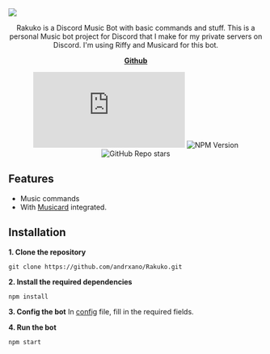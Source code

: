 <img align="center" src="https://cdn.discordapp.com/attachments/1276771043347922954/1280714077953331305/Rakuko_Banner.png?ex=66d9156e&is=66d7c3ee&hm=eeff527bb101ae32a18b06af462b7fca07ab2ccca3714d28b707ee3ab1642c74&" />

<p align="center">Rakuko is a Discord Music Bot with basic commands and stuff. This is a personal Music bot project for Discord that I make for my private servers on Discord. I'm using Riffy and Musicard for this bot.</p>

<p>

<p align="center">
    <a href="https://github.com/andrxano/Rakuko/"><b>Github</b></a>
</p>

<div align="center">

![NPM Version](https://img.shields.io/npm/v/discord.js?label=discord.js&style=flat-square&color=%2300E9B1)
![NPM Version](https://img.shields.io/npm/v/riffy?label=riffy&style=flat-square&color=%2300E9B1)
![GitHub Repo stars](https://img.shields.io/github/stars/andrxano/Rakuko?style=flat-square&color=%2300E9B1)

</div>

## Features
- Music commands
- With [Musicard](https://github.com/unburn/musicard) integrated.

## Installation
**1. Clone the repository**
```
git clone https://github.com/andrxano/Rakuko.git
```

**2. Install the required dependencies**
```
npm install
```

**3. Config the bot**
In [config](./config.json) file, fill in the required fields.

**4. Run the bot**
```js
npm start
```
